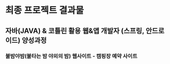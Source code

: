 # 최종 프로젝트 결과물
## 자바(JAVA) & 코틀린 활용 웹&앱 개발자 (스프링, 안드로이드) 양성과정
### 불밤야밤(불타는 밤 야외의 밤) 웹사이트 - 캠핑장 예약 사이트
